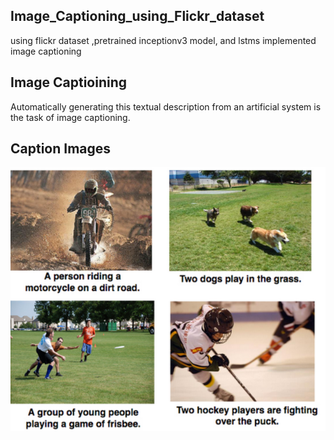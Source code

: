 ## Image_Captioning_using_Flickr_dataset
using flickr dataset ,pretrained inceptionv3 model, and lstms implemented image captioning 
## Image Captioining
Automatically generating this textual description from an artificial system is the task of image captioning.
## Caption Images
![image](./caption_images.png)
